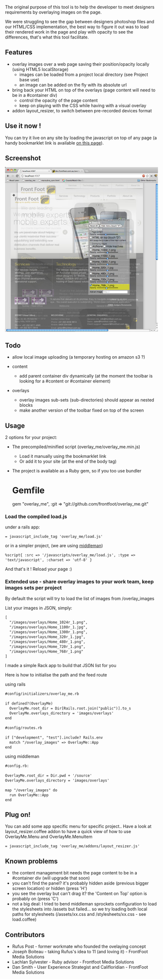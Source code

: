 The original purpose of this tool is to help the developer to meet designers requirements by overlaying images on the page.

We were struggling to see the gap between designers photoshop files and our HTML/CSS implementation, the best way to figure it out was to load their rendered work in the page and play with opacity to see the differences, that's what this tool facilitate.


## Features

- overlay images over a web page saving their position/opacity locally (using HTML5 localStorage)
  - images can be loaded from a project local directory (see Project base use)
  - an image can be added on the fly with its absolute url
- bring back your HTML on top of the overlays (page content will need to be in a #container div)
  - control the opacity of the page content
  - keep on playing with the CSS while having with a visual overlay
- addon layout_resizer, to switch between pre-recorded devices format


## Use it now !

You can try it live on any site by loading the javascript on top of any page (a handy bookmarklet link is available [on this page](http://dev.frontfoot.com.au/overlay_me/demo_page.html)).


## Screenshot

![Screenshot](http://github.com/frontfoot/overlay_me/raw/master/screenshot_frontfoot_website.jpg)


## Todo

- allow local image uploading (a temporary hosting on amazon s3 ?)

- content
  - add parent container div dynamically (at the moment the toolbar is looking for a #content or #container element)

- overlays
  - overlay images sub-sets (sub-directories) should appear as nested blocks
  - make another version of the toolbar fixed on top of the screen


## Usage

2 options for your project:

- The precompiled/minified script (overlay_me/overlay_me.min.js)
  - Load it manually using the bookmarklet link
  - Or add it to your site (at the end of the body tag)

- The project is available as a Ruby gem, so if you too use bundler

    # Gemfile
    
    gem "overlay_me", :git => "git://github.com/frontfoot/overlay_me.git"


### Load the compiled load.js

under a rails app:

    = javascript_include_tag 'overlay_me/load.js'

or in a simpler project, (we are using [middleman](http://middlemanapp.com/))
  
    %script{ :src => '/javascripts/overlay_me/load.js', :type => 'text/javascript', :charset => 'utf-8' }

And that's it ! Reload your page :)


### Extended use - share overlay images to your work team, keep images sets per project

By default the script will try to load the list of images from /overlay_images

List your images in JSON, simply:

    [
      "/images/overlays/Home_1024r_1.png",
      "/images/overlays/Home_1100r_1.jpg",
      "/images/overlays/Home_1300r_1.png",
      "/images/overlays/Home_320r_1.jpg",
      "/images/overlays/Home_480r_1.png",
      "/images/overlays/Home_720r_1.png",
      "/images/overlays/Home_768r_1.png"
    ]

I made a simple Rack app to build that JSON list for you

Here is how to initialise the path and the feed route

using rails

    #config/initializers/overlay_me.rb

    if defined?(OverlayMe)
      OverlayMe.root_dir = Dir[Rails.root.join("public")].to_s
      OverlayMe.overlays_directory = 'images/overlays' 
    end

    #config/routes.rb

    if ["development", "test"].include? Rails.env
      match "/overlay_images" => OverlayMe::App
    end

using middleman

    #config.rb:
    
    OverlayMe.root_dir = Dir.pwd + '/source'
    OverlayMe.overlays_directory = 'images/overlays'

    map "/overlay_images" do
      run OverlayMe::App
    end



## Plug on!

You can add some app specific menu for specific project.. Have a look at layout_resizer.coffee addon to have a quick view of how to use OverlayMe.Menu and OverlayMe.MenuItem

    = javascript_include_tag 'overlay_me/addons/layout_resizer.js'

    

## Known problems

- the content management bit needs the page content to be in a #container div (will upgrade that soon)
- you can't find the panel? it's probably hidden aside (previous bigger screen location) or hidden (press 'H')
- you see the overlay but can't drag it? the 'Content on Top' option is probably on (press 'C')
- not a big deal: I tried to bend middleman sprockets configuration to load the stylesheets into /assets but failed... so we try loading both local paths for stylesheets (/assets/xx.css and /stylesheets/xx.css - see load.coffee)



## Contributors

- Rufus Post - former workmate who founded the ovelaying concept
- Joseph Boiteau - taking Rufus's idea to 11 (and loving it) - FrontFoot Media Solutions
- Lachlan Sylvester - Ruby advisor - Frontfoot Media Solutions
- Dan Smith - User Experience Strategist and Califloridian - FrontFoot Media Solutions

